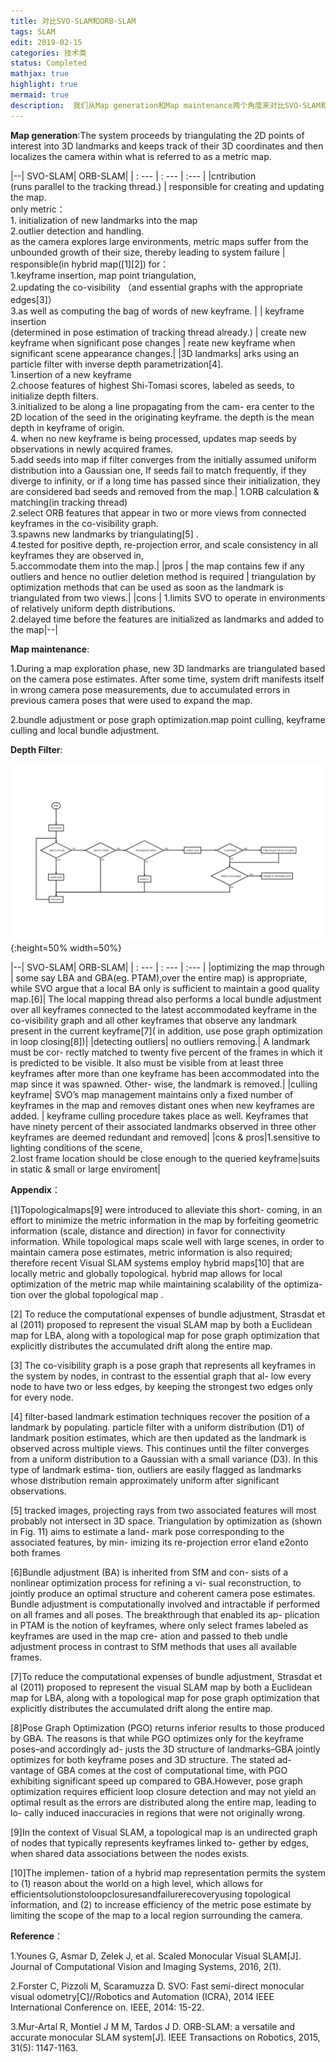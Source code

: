 ```yaml
---
title: 对比SVO-SLAM和ORB-SLAM
tags: SLAM
edit: 2019-02-15
categories: 技术类
status: Completed
mathjax: true
highlight: true
mermaid: true
description:  我们从Map generation和Map maintenance两个角度来对比SVO-SLAM和ORB-SLAM。
---
```


**Map generation**:The system proceeds by triangulating the 2D points of interest into 3D landmarks and keeps track of their 3D coordinates and then localizes the camera within what is referred to as a metric map. 



|--| SVO-SLAM| ORB-SLAM|
| : --- | : --- |  :--- |
|cntribution<br>(runs parallel to the tracking thread.) | responsible for creating and updating the map.<br>only metric：<br>1. initialization of new landmarks into the map <br>2.outlier detection and handling. <br>as the camera explores large environments, metric maps suffer from the unbounded growth of their size, thereby leading to system failure | responsible(in hybrid map([1][2]) for：<br>1.keyframe insertion, map point triangulation,<br>2.updating the co-visibility （and essential graphs with the appropriate edges[3]）<br>3.as well as computing the bag of words of new keyframe. |
| keyframe insertion<br>(determined in pose estimation of tracking thread already.) | create new keyframe when significant pose changes | reate new keyframe when significant scene appearance changes.|
|3D landmarks| arks using an particle filter with inverse depth parametrization[4].<br>1.insertion of a new keyframe<br>2.choose features of highest Shi-Tomasi scores, labeled as seeds, to initialize depth filters. <br>3.initialized to be along a line propagating from the cam- era center to the 2D location of the seed in the originating keyframe.  the depth is the mean depth in keyframe of origin.<br>4. when no new keyframe is being processed,  updates map seeds by observations in newly acquired frames.<br>5.add seeds into map if filter converges from the initially assumed uniform distribution into a Gaussian one, If seeds fail to match frequently, if they diverge to infinity, or if a long time has passed since their initialization, they are considered bad seeds and removed from the map.| 1.ORB calculation & matching(in tracking thread)<br>2.select ORB features that appear in two or more views from connected keyframes in the co-visibility graph.<br>3.spawns new landmarks by triangulating[5] .<br>4.tested for positive depth, re-projection error, and scale consistency in all keyframes they are observed in,<br>5.accommodate them into the map.|
|pros | the map contains few if any outliers and hence no outlier deletion method is required | triangulation by optimization methods that can be used as soon as the landmark is triangulated from two views.|
|cons | 1.limits SVO to operate in environments of relatively uniform depth distributions. <br> 2.delayed time before the features are initialized as landmarks and added to the map|--|

 **Map maintenance**:

1.During a map exploration phase, new 3D landmarks are triangulated based on the camera pose estimates. After some time, system drift manifests itself in wrong camera pose measurements, due to accumulated errors in previous camera poses that were used to expand the map.

2.bundle adjustment or pose graph optimization.map point culling, keyframe culling and local bundle adjustment.


 **Depth Filter**:

![caption](https://github.com/Hummmm/Hummmm.github.io/blob/master/_posts/2019-02-15-SVO-vs-ORB/depth.jpg?raw=true){:height=50% width=50%}

|--| SVO-SLAM| ORB-SLAM|
| : --- | : --- |  :--- |
|optimizing the map through | some say LBA and GBA(eg. PTAM),over the entire map) is appropriate, while SVO argue that a local BA only is sufficient to maintain a good quality map.[6]| The local mapping thread also performs a local bundle adjustment over all keyframes connected to the latest accommodated keyframe in the co-visibility graph and all other keyframes that observe any landmark present in the current keyframe[7]( in addition, use pose graph optimization in loop closing[8])|
|detecting  outliers| no outliers removing.| A landmark must be cor- rectly matched to twenty five percent of the frames in which it is predicted to be visible. It also must be visible from at least three keyframes after more than one keyframe has been accommodated into the map since it was spawned. Other- wise, the landmark is removed.|
|culling keyframe| SVO’s map management maintains only a fixed number of keyframes in the map and removes distant ones when new keyframes are added. | keyframe culling procedure takes place as well. Keyframes that have ninety percent of their associated landmarks observed in three other keyframes are deemed redundant and removed|
|cons & pros|1.sensitive to lighting conditions of the scene, <br> 2.lost frame location should be close enough to the queried keyframe|suits in static & small or large enviroment|

**Appendix**：

[1]Topologicalmaps[9] were introduced to alleviate this short- coming, in an effort to minimize the metric information in the map by forfeiting geometric information (scale, distance and direction) in favor for connectivity information.
While topological maps scale well with large scenes, in order to maintain camera pose estimates, metric information is also required;  therefore recent Visual SLAM systems employ hybrid maps[10] that are locally metric and globally topological. hybrid map allows for local optimization of the metric map while maintaining scalability of the optimiza- tion over the global topological map .

[2] To reduce the computational expenses of bundle adjustment, Strasdat et al (2011) proposed to represent the visual SLAM map by both a Euclidean map for LBA, along with a topological map for pose graph optimization that explicitly distributes the accumulated drift along the entire map.

[3] The co-visibility graph is a pose graph that represents all keyframes in the system by nodes, in contrast to the essential graph that al- low every node to have two or less edges, by keeping the strongest two edges only for every node.

[4] filter-based landmark estimation techniques recover the position of a landmark by populating. particle filter with a uniform distribution (D1) of landmark position estimates, which are then updated as the landmark is observed across multiple views. This continues until the filter converges from a uniform distribution to a Gaussian with a small variance (D3). In this type of landmark estima- tion, outliers are easily flagged as landmarks whose distribution remain approximately uniform after significant observations.

[5] tracked images, projecting rays from two associated features will most probably not intersect in 3D space. Triangulation by optimization as (shown in Fig. 11) aims to estimate a land- mark pose corresponding to the associated features, by min- imizing its re-projection error e1and e2onto both frames

[6]Bundle adjustment (BA) is inherited from SfM and con- sists of a nonlinear optimization process for refining a vi- sual reconstruction, to jointly produce an optimal structure and coherent camera pose estimates. Bundle adjustment is computationally involved and intractable if performed on all frames and all poses. The breakthrough that enabled its ap- plication in PTAM is the notion of keyframes, where only select frames labeled as keyframes are used in the map cre- ation and passed to theb undle adjustment process in contrast to SfM methods that uses all available frames.

[7]To reduce the computational expenses of bundle adjustment, Strasdat et al (2011) proposed to represent the visual SLAM map by both a Euclidean map for LBA, along with a topological map for pose graph optimization that explicitly distributes the accumulated drift along the entire map.

[8]Pose Graph Optimization (PGO) returns inferior results to those produced by GBA. The reasons is that while PGO optimizes only for the keyframe poses–and accordingly ad- justs the 3D structure of landmarks–GBA jointly optimizes for both keyframe poses and 3D structure. The stated ad- vantage of GBA comes at the cost of computational time, with PGO exhibiting significant speed up compared to GBA.However, pose graph optimization requires efficient loop closure detection and may not yield an optimal result as the errors are distributed along the entire map, leading to lo- cally induced inaccuracies in regions that were not originally wrong.

[9]In the context of Visual SLAM, a topological map is an undirected graph of nodes that typically represents keyframes linked to- gether by edges, when shared data associations between the nodes exists.

[10]The implemen- tation of a hybrid map representation permits the system to (1) reason about the world on a high level, which allows for efficientsolutionstoloopclosuresandfailurerecoveryusing topological information, and (2) to increase efficiency of the metric pose estimate by limiting the scope of the map to a local region surrounding the camera.

**Reference**：

1.Younes G, Asmar D, Zelek J, et al. Scaled Monocular Visual SLAM[J]. Journal of Computational Vision and Imaging Systems, 2016, 2(1).

2.Forster C, Pizzoli M, Scaramuzza D. SVO: Fast semi-direct monocular visual odometry[C]//Robotics and Automation (ICRA), 2014 IEEE International Conference on. IEEE, 2014: 15-22.

3.Mur-Artal R, Montiel J M M, Tardos J D. ORB-SLAM: a versatile and accurate monocular SLAM system[J]. IEEE Transactions on Robotics, 2015, 31(5): 1147-1163.


